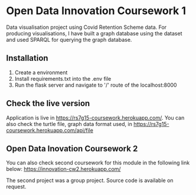 # Open Data Innovation Coursework 1
Data visualisation project using Covid Retention Scheme data. For producing visualisations, I have built a graph database using the dataset and used SPARQL for querying the graph database.

## Installation
1. Create a environment
2. Install requirements.txt into the .env file
3. Run the flask server and navigate to '/' route of the localhost:8000

## Check the live version
Application is live in https://rs7g15-coursework.herokuapp.com/. You can also check the turtle file, graph data format used, in https://rs7g15-coursework.herokuapp.com/api/file 

## Open Data Inovation Coursework 2
You can also check second coursework for this module in the following link below:
https://innovation-cw2.herokuapp.com/

The second project was a group project. Source code is available on request.
